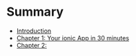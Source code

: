 # Summary

* [Introduction](README.md)
* [Chapter 1: Your ionic App in 30 minutes](chapter1.md)
* [Chapter 2:](chapter_2.md)

